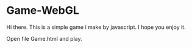 # Game-WebGL
Hi there.
This is a simple game i make by javascript. I hope you enjoy it.

Open file Game.html and play.
